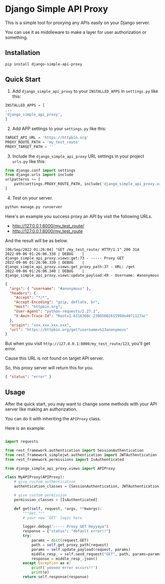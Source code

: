 # Django Simple API Proxy

This is a simple tool for proxying any APIs easily on your Django server.

You can use it as middleware to make a layer for user authorization or something.

## Installation

```bash
pip install django-simple-api-proxy
```

## Quick Start

1. Add `django_simple_api_proxy` to your `INSTALLED_APPS` in `settings.py` like this:

```py
INSTALLED_APPS = [
...
'django_simple_api_proxy',
]
```

2. Add APP settings to your `settings.py` like this:

```py
TARGET_API_URL = 'https://httpbin.org'
PROXY_ROUTE_PATH = 'my_test_route'
PROXY_TARGET_PATH = ''
```

3. Include the `django_simple_api_proxy` URL settings in your project `urls.py` like this:

```py
from django.conf import settings
from django.urls import include
urlpatterns += [
    path(settings.PROXY_ROUTE_PATH, include('django_simple_api_proxy.urls'))
]
```

4. Test on your server.

```bash
python manage.py runserver
```

Here's an example you success proxy an API by visit the following URLs.

- http://127.0.0.1:8000/my_test_route/
- http://127.0.0.1:8000/my_test_route

And the result will be as below.

```log
[06/Sep/2022 01:26:04] "GET /my_test_route/ HTTP/1.1" 200 314
2022-09-06 01:26:06.338 | DEBUG    | django_simple_api_proxy.views:get:73 - ----- Proxy GET
2022-09-06 01:26:06.339 | DEBUG    | django_simple_api_proxy.views:get_proxy_path:37 - URL: /get
2022-09-06 01:26:06.340 | DEBUG    | django_simple_api_proxy.views:update_payload:49 - Username: #anonymous
```

```json
{
  "args": { "username": "#anonymous" },
  "headers": {
    "Accept": "*/*",
    "Accept-Encoding": "gzip, deflate, br",
    "Host": "httpbin.org",
    "User-Agent": "python-requests/2.27.1",
    "X-Amzn-Trace-Id": "Root=1-6316360c-2308560261599de4071127ac"
  },
  "origin": "xxx.xxx.xxx.xxx",
  "url": "https://httpbin.org/get?username=%23anonymous"
}
```

But when you visit `http://127.0.0.1:8000/my_test_route/123`, you'll get error.

Cause this URL is not found on target API server.

So, this proxy server will return this for you.

```json
{ "status": "error" }
```

## Usage

After the quick start, you may want to change some methods with your API server like making an authorization.

You can do it with inheriting the `APIProxy` class.

Here is an example:

```py

import requests

from rest_framework.authentication import SessionAuthentication
from rest_framework_simplejwt.authentication import JWTAuthentication
from rest_framework.permissions import IsAuthenticated

from django_simple_api_proxy.views import APIProxy

class MyAPIProxy(APIProxy):
    # give custom authentication
    authentication_classes = [SessionAuthentication, JWTAuthentication]

    # give custom permission
    permission_classes = [IsAuthenticated]

    def get(self, request, *args, **kwargs):
        """Get."""
        # your new `GET` logic here

        logger.debug("----- Proxy GET Heyyaya")
        response = {"status": "default error!!"}
        try:
            params = dict(request.GET)
            path = self.get_proxy_path(request)
            params = self.update_payload(request, params)
            middle_resp_ = self.send_request("GET", path, params=params)
            response = middle_resp_.json()
        except Exception as e:
            print('yooooo error occurs!!')
            print(e)
        return self.response(response)

```
